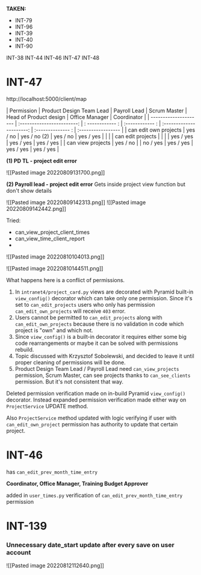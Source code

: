 **TAKEN:**
- INT-79
- INT-96
- INT-39
- INT-40
- INT-90




INT-38
INT-44
INT-46
INT-47
INT-48

# **INT-47**
http://localhost:5000/client/map

| Permission            | Product Design Team Lead   | Payroll Lead     | Scrum Master    | Head of Product design   | Office Manager    | Coordinator        |
| --------------------- | :------------------------: | : ------------ : | :------------ : | :----------------------: | :-------------- : | :----------------- |
| can edit own projects | yes / no                   | yes / no (2)     | yes / no        | yes / yes                |                   |                    |
| can edit projects     |                            |                  |                 | yes / yes                | yes / yes         | yes / yes          |
| can view projects     | yes / no                   |                  | no / yes        | yes / yes                | yes / yes         | yes / yes          |

**(1) PD TL - project edit error**

![[Pasted image 20220809131700.png]]


**(2) Payroll lead - project edit error**
Gets inside project view function but don't show details

![[Pasted image 20220809142313.png]]
![[Pasted image 20220809142442.png]]

Tried:
- can_view_project_client_times
- can_view_time_client_report
- 
![[Pasted image 20220810104013.png]]

![[Pasted image 20220810144511.png]]

What happens here is a conflict of permissions. 
1. In `intranet4/project_card.py` views are decorated with Pyramid built-in `view_config()` decorator which can take only one permission. Since it's set to `can_edit_projects` users who only has permission `can_edit_own_projects` will receive `403` error.
2. Users cannot be permitted to `can_edit_projects` along with `can_edit_own_projects` because there is no validation in code which project is "own" and which not. 
3. Since `view_config()`  is a built-in decorator it requires either some big code rearrangements or maybe it can be solved with permissions rebuild.
4. Topic discussed with Krzysztof Sobolewski, and decided to leave it until proper cleaning of permissions will be done.
5. Product Design Team Lead / Payroll Lead need `can_view_projects` permission, Scrum Master, can see projects thanks to `can_see_clients` permission. But it's not consistent that way.

Deleted permission verification made on in-build Pyramid `view_config()` decorator. Instead expanded permission verification made either way on `ProjectService` UPDATE method. 

Also `ProjectService` method updated with logic verifying if user with `can_edit_own_project` permission has authority to update that certain project.


# **INT-46**
has `can_edit_prev_month_time_entry`

**Coordinator, Office Manager, Training Budget Approver**

added in `user_times.py` verification of `can_edit_prev_month_time_entry` permission


# **INT-139**
### Unnecessary date_start update after every save on user account

![[Pasted image 20220812112640.png]]
